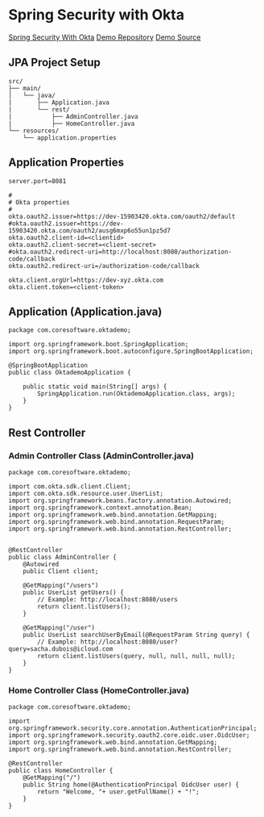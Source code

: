 # Spring Security with Okta
[Spring Security With Okta](https://www.baeldung.com/spring-security-okta)
[Demo Repository](https://github.com/eugenp/tutorials.git)
[Demo Source](https://github.com/eugenp/tutorials/spring-security-modules/spring-security-okta)

## JPA Project Setup
```
src/
├── main/
│   └── java/
|       ├── Application.java
|       └── rest/
|           ├── AdminController.java
|           ├── HomeController.java
└── resources/
    └── application.properties
```

## Application Properties
```
server.port=8081

#
# Okta properties
#
okta.oauth2.issuer=https://dev-15903420.okta.com/oauth2/default
#okta.oauth2.issuer=https://dev-15903420.okta.com/oauth2/ausg6mxp6o55un1pz5d7
okta.oauth2.client-id=<clientid>
okta.oauth2.client-secret=<client-secret>
#okta.oauth2.redirect-uri=http://localhost:8080/authorization-code/callback
okta.oauth2.redirect-uri=/authorization-code/callback

okta.client.orgUrl=https://dev-xyz.okta.com
okta.client.token=<client-token>
```

## Application (Application.java)
```
package com.coresoftware.oktademo;

import org.springframework.boot.SpringApplication;
import org.springframework.boot.autoconfigure.SpringBootApplication;

@SpringBootApplication
public class OktademoApplication {

	public static void main(String[] args) {
		SpringApplication.run(OktademoApplication.class, args);
	}
}
```

## Rest Controller
### Admin Controller Class (AdminController.java)
```
package com.coresoftware.oktademo;

import com.okta.sdk.client.Client;
import com.okta.sdk.resource.user.UserList;
import org.springframework.beans.factory.annotation.Autowired;
import org.springframework.context.annotation.Bean;
import org.springframework.web.bind.annotation.GetMapping;
import org.springframework.web.bind.annotation.RequestParam;
import org.springframework.web.bind.annotation.RestController;


@RestController
public class AdminController {
    @Autowired
    public Client client;

    @GetMapping("/users")
    public UserList getUsers() {
        // Example: http://localhost:8080/users
        return client.listUsers();
    }

    @GetMapping("/user")
    public UserList searchUserByEmail(@RequestParam String query) {
        // Example: http://localhost:8080/user?query=sacha.dubois@icloud.com
        return client.listUsers(query, null, null, null, null);
    }
}
```

### Home Controller Class (HomeController.java)
```
package com.coresoftware.oktademo;

import org.springframework.security.core.annotation.AuthenticationPrincipal;
import org.springframework.security.oauth2.core.oidc.user.OidcUser;
import org.springframework.web.bind.annotation.GetMapping;
import org.springframework.web.bind.annotation.RestController;

@RestController
public class HomeController {
    @GetMapping("/")
    public String home(@AuthenticationPrincipal OidcUser user) {
        return "Welcome, "+ user.getFullName() + "!";
    }
}
```

